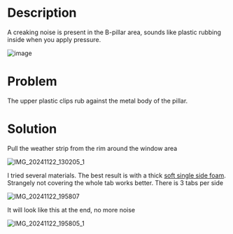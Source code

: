 # Description

A creaking noise is present in the B-pillar area, sounds like plastic rubbing inside when you apply pressure.

![image](https://github.com/user-attachments/assets/f17e39bb-2cfd-4b52-8d8c-66d280b93be5)

# Problem

The upper plastic clips rub against the metal body of the pillar.

# Solution

Pull the weather strip from the rim around the window area

![IMG_20241122_130205_1](https://github.com/user-attachments/assets/3d06fc55-b76d-4386-8f05-7e7b338fbf9a)

I tried several materials. The best result is with a thick [soft single side foam](https://s.click.aliexpress.com/e/_DC9H3Pj). Strangely not covering the whole tab works better. There is 3 tabs per side

![IMG_20241122_195807](https://github.com/user-attachments/assets/400f76a2-a311-415b-8329-8f52408bb51b)

It will look like this at the end, no more noise

![IMG_20241122_195805_1](https://github.com/user-attachments/assets/3d040824-9755-42a1-a03c-78e7cc2109a9)


